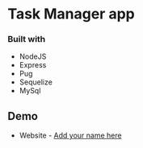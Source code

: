 # Task Manager app

### Built with

- NodeJS
- Express
- Pug
- Sequelize
- MySql


## Demo

- Website - [Add your name here](https://www.your-site.com)

